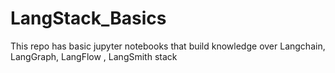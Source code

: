 # LangStack_Basics
This repo has basic jupyter notebooks that build knowledge over Langchain, LangGraph, LangFlow , LangSmith  stack
